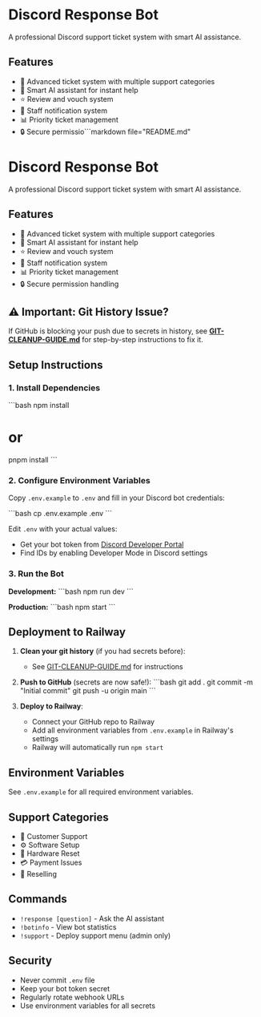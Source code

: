 # Discord Response Bot

A professional Discord support ticket system with smart AI assistance.

## Features

- 🎫 Advanced ticket system with multiple support categories
- 🤖 Smart AI assistant for instant help
- ⭐ Review and vouch system
- 🔔 Staff notification system
- 📊 Priority ticket management
- 🔒 Secure permissio```markdown file="README.md"
# Discord Response Bot

A professional Discord support ticket system with smart AI assistance.

## Features

- 🎫 Advanced ticket system with multiple support categories
- 🤖 Smart AI assistant for instant help
- ⭐ Review and vouch system
- 🔔 Staff notification system
- 📊 Priority ticket management
- 🔒 Secure permission handling

## ⚠️ Important: Git History Issue?

If GitHub is blocking your push due to secrets in history, see **[GIT-CLEANUP-GUIDE.md](./GIT-CLEANUP-GUIDE.md)** for step-by-step instructions to fix it.

## Setup Instructions

### 1. Install Dependencies

\`\`\`bash
npm install
# or
pnpm install
\`\`\`

### 2. Configure Environment Variables

Copy `.env.example` to `.env` and fill in your Discord bot credentials:

\`\`\`bash
cp .env.example .env
\`\`\`

Edit `.env` with your actual values:
- Get your bot token from [Discord Developer Portal](https://discord.com/developers/applications)
- Find IDs by enabling Developer Mode in Discord settings

### 3. Run the Bot

**Development:**
\`\`\`bash
npm run dev
\`\`\`

**Production:**
\`\`\`bash
npm start
\`\`\`

## Deployment to Railway

1. **Clean your git history** (if you had secrets before):
   - See [GIT-CLEANUP-GUIDE.md](./GIT-CLEANUP-GUIDE.md) for instructions
   
2. **Push to GitHub** (secrets are now safe!):
   \`\`\`bash
   git add .
   git commit -m "Initial commit"
   git push -u origin main
   \`\`\`

3. **Deploy to Railway**:
   - Connect your GitHub repo to Railway
   - Add all environment variables from `.env.example` in Railway's settings
   - Railway will automatically run `npm start`

## Environment Variables

See `.env.example` for all required environment variables.

## Support Categories

- 💬 Customer Support
- ⚙️ Software Setup
- 🔄 Hardware Reset
- 💳 Payment Issues
- 🤝 Reselling

## Commands

- `!response [question]` - Ask the AI assistant
- `!botinfo` - View bot statistics
- `!support` - Deploy support menu (admin only)

## Security

- Never commit `.env` file
- Keep your bot token secret
- Regularly rotate webhook URLs
- Use environment variables for all secrets

